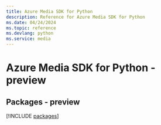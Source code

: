 ```yaml
---
title: Azure Media SDK for Python
description: Reference for Azure Media SDK for Python
ms.date: 04/24/2024
ms.topic: reference
ms.devlang: python
ms.service: media
---
```

# Azure Media SDK for Python - preview
## Packages - preview
[!INCLUDE [packages](media-index.md)]